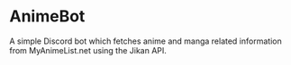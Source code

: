 # AnimeBot
 A simple Discord bot which fetches anime and manga related information from MyAnimeList.net using the Jikan API.
